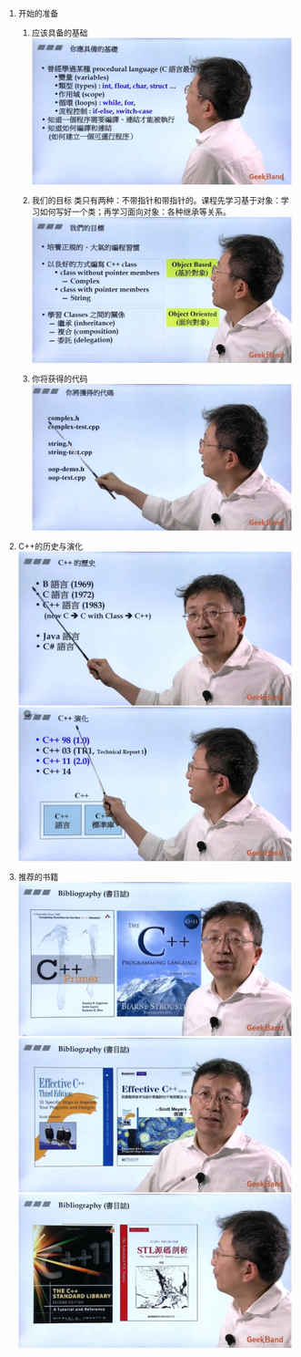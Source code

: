 1. 开始的准备
   1. 应该具备的基础
    ![](attachments/1.1.1C++编程简介_你应具备的基础.jpg)
  
   2. 我们的目标
    类只有两种：不带指针和带指针的。课程先学习基于对象：学习如何写好一个类；再学习面向对象：各种继承等关系。  
    ![](attachments/1.1.2C++编程简介_我们的目标.jpg)
  
   3. 你将获得的代码
    ![](attachments/1.1.3C++编程简介_你将获得的代码.jpg)
  
2. C++的历史与演化
    ![](attachments/1.2.1C++编程简介_C++历史.jpg)
    ![](attachments/1.2.2C++编程简介_C++演化.jpg)
  
3. 推荐的书籍
    ![](attachments/1.3.1C++编程简介_书籍介绍.jpg)
    ![](attachments/1.3.2C++编程简介_书籍介绍.jpg)
    ![](attachments/1.3.3C++编程简介_书籍介绍.jpg)
  